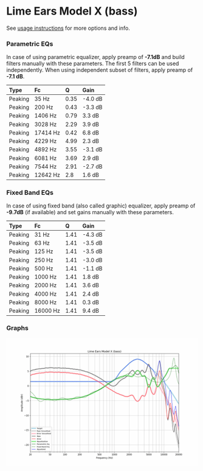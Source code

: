 # Lime Ears Model X (bass)
See [usage instructions](https://github.com/jaakkopasanen/AutoEq#usage) for more options and info.

### Parametric EQs
In case of using parametric equalizer, apply preamp of **-7.1dB** and build filters manually
with these parameters. The first 5 filters can be used independently.
When using independent subset of filters, apply preamp of **-7.1 dB**.

| Type    | Fc       |    Q | Gain    |
|:--------|:---------|:-----|:--------|
| Peaking | 35 Hz    | 0.35 | -4.0 dB |
| Peaking | 200 Hz   | 0.43 | -3.3 dB |
| Peaking | 1406 Hz  | 0.79 | 3.3 dB  |
| Peaking | 3028 Hz  | 2.29 | 3.9 dB  |
| Peaking | 17414 Hz | 0.42 | 6.8 dB  |
| Peaking | 4229 Hz  | 4.99 | 2.3 dB  |
| Peaking | 4892 Hz  | 3.55 | -3.1 dB |
| Peaking | 6081 Hz  | 3.69 | 2.9 dB  |
| Peaking | 7544 Hz  | 2.91 | -2.7 dB |
| Peaking | 12642 Hz | 2.8  | 1.6 dB  |

### Fixed Band EQs
In case of using fixed band (also called graphic) equalizer, apply preamp of **-9.7dB**
(if available) and set gains manually with these parameters.

| Type    | Fc       |    Q | Gain    |
|:--------|:---------|:-----|:--------|
| Peaking | 31 Hz    | 1.41 | -4.3 dB |
| Peaking | 63 Hz    | 1.41 | -3.5 dB |
| Peaking | 125 Hz   | 1.41 | -3.5 dB |
| Peaking | 250 Hz   | 1.41 | -3.0 dB |
| Peaking | 500 Hz   | 1.41 | -1.1 dB |
| Peaking | 1000 Hz  | 1.41 | 1.8 dB  |
| Peaking | 2000 Hz  | 1.41 | 3.6 dB  |
| Peaking | 4000 Hz  | 1.41 | 2.4 dB  |
| Peaking | 8000 Hz  | 1.41 | 0.3 dB  |
| Peaking | 16000 Hz | 1.41 | 9.4 dB  |

### Graphs
![](./Lime%20Ears%20Model%20X%20(bass).png)